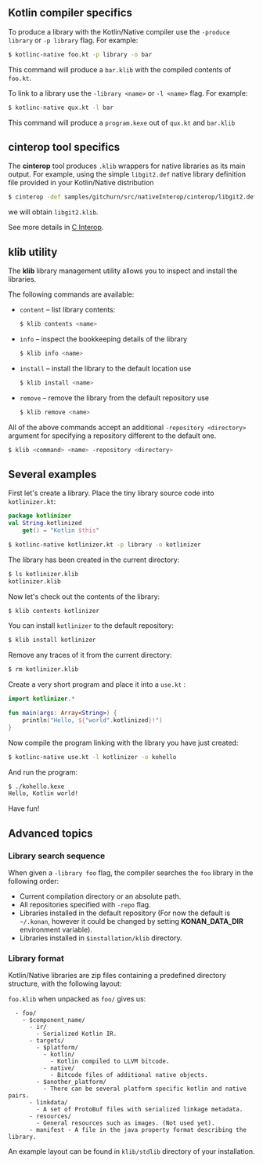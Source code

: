 [//]: # (title: Kotlin/Native libraries)

## Kotlin compiler specifics

To produce a library with the Kotlin/Native compiler use the `-produce library` or `-p library` flag. For example:

```bash
$ kotlinc-native foo.kt -p library -o bar
```

This command will produce a `bar.klib` with the compiled contents of `foo.kt`.

To link to a library use the `-library <name>` or `-l <name>` flag. For example:

```bash
$ kotlinc-native qux.kt -l bar
```

This command will produce a `program.kexe` out of `qux.kt` and `bar.klib`

## cinterop tool specifics

The **cinterop** tool produces `.klib` wrappers for native libraries as its main output. 
For example, using the simple `libgit2.def` native library definition file provided in your Kotlin/Native distribution

```bash
$ cinterop -def samples/gitchurn/src/nativeInterop/cinterop/libgit2.def -compiler-option -I/usr/local/include -o libgit2
```

we will obtain `libgit2.klib`.

See more details in [C Interop](native-c-interop.md).

## klib utility

The **klib** library management utility allows you to inspect and install the libraries.

The following commands are available:

* `content` – list library contents:

  ```bash
  $ klib contents <name>
  ```

* `info` – inspect the bookkeeping details of the library 

  ```bash
  $ klib info <name>
  ```

* `install` – install the library to the default location use

  ```bash
  $ klib install <name>
  ```

* `remove` – remove the library from the default repository use 

  ```bash
  $ klib remove <name>
  ```

All of the above commands accept an additional `-repository <directory>` argument for specifying a repository different to the default one.

```bash
$ klib <command> <name> -repository <directory>
```

## Several examples

First let's create a library.
Place the tiny library source code into `kotlinizer.kt`:

```kotlin
package kotlinizer
val String.kotlinized
    get() = "Kotlin $this"
```

```bash
$ kotlinc-native kotlinizer.kt -p library -o kotlinizer
```

The library has been created in the current directory:

```bash
$ ls kotlinizer.klib
kotlinizer.klib
```

Now let's check out the contents of the library:

```bash
$ klib contents kotlinizer
```

You can install `kotlinizer` to the default repository:

```bash
$ klib install kotlinizer
```

Remove any traces of it from the current directory:

```bash
$ rm kotlinizer.klib
```

Create a very short program and place it into a `use.kt` :

```kotlin
import kotlinizer.*

fun main(args: Array<String>) {
    println("Hello, ${"world".kotlinized}!")
}
```

Now compile the program linking with the library you have just created:

```bash
$ kotlinc-native use.kt -l kotlinizer -o kohello
```

And run the program:

```bash
$ ./kohello.kexe
Hello, Kotlin world!
```

Have fun!

## Advanced topics

### Library search sequence

When given a `-library foo` flag, the compiler searches the `foo` library in the following order:

* Current compilation directory or an absolute path.
* All repositories specified with `-repo` flag.
* Libraries installed in the default repository (For now the default is  `~/.konan`, however it could be changed by setting **KONAN_DATA_DIR** environment variable).
* Libraries installed in `$installation/klib` directory.

### Library format

Kotlin/Native libraries are zip files containing a predefined 
directory structure, with the following layout:

`foo.klib` when unpacked as `foo/` gives us:

```text
  - foo/
    - $component_name/
      - ir/
        - Serialized Kotlin IR.
      - targets/
        - $platform/
          - kotlin/
            - Kotlin compiled to LLVM bitcode.
          - native/
            - Bitcode files of additional native objects.
        - $another_platform/
          - There can be several platform specific kotlin and native pairs.
      - linkdata/
        - A set of ProtoBuf files with serialized linkage metadata.
      - resources/
        - General resources such as images. (Not used yet).
      - manifest - A file in the java property format describing the library.
```

An example layout can be found in `klib/stdlib` directory of your installation.

